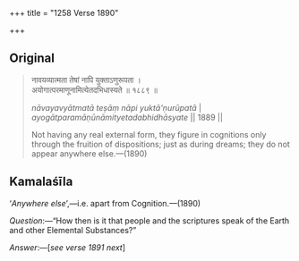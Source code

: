 +++
title = "1258 Verse 1890"

+++
## Original 
>
> नावयव्यात्मता तेषां नापि युक्ताऽणुरूपता ।  
> अयोगात्परमाणूनामित्येतदभिधास्यते ॥ १८८९ ॥ 
>
> *nāvayavyātmatā teṣāṃ nāpi yuktā'ṇurūpatā* \|  
> *ayogātparamāṇūnāmityetadabhidhāsyate* \|\| 1889 \|\| 
>
> Not having any real external form, they figure in cognitions only through the fruition of dispositions; just as during dreams; they do not appear anywhere else.—(1890)



## Kamalaśīla

‘*Anywhere else*’,—i.e. apart from Cognition.—(1890)

*Question*:—“How then is it that people and the scriptures speak of the Earth and other Elemental Substances?”

*Answer*:—[*see verse 1891 next*]


